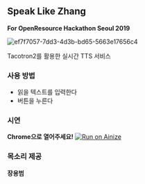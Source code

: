 ## Speak Like Zhang
**For OpenResource Hackathon Seoul 2019**

![ef7f7057-7dd3-4d3b-bd65-5663e17656c4](https://user-images.githubusercontent.com/10272119/70370288-d314a600-1908-11ea-9a18-64f006160922.png)

Tacotron2를 활용한 실시간 TTS 서비스

### 사용 방법
* 읽을 텍스트를 입력한다
* 버튼을 누른다

### 시연
**Chrome으로 열어주세요!**
[![Run on Ainize](https://ainize.ai/static/images/run_on_ainize_button.svg)](http://34.69.120.34)



### 목소리 제공
**장용범**
